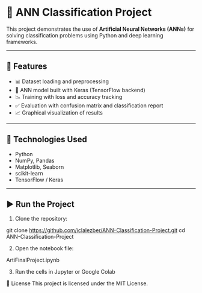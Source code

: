 # 🤖 ANN Classification Project

This project demonstrates the use of **Artificial Neural Networks (ANNs)** for solving classification problems using Python and deep learning frameworks.

---

## 📌 Features

- 📊 Dataset loading and preprocessing
- 🧠 ANN model built with Keras (TensorFlow backend)
- 📉 Training with loss and accuracy tracking
- ✅ Evaluation with confusion matrix and classification report
- 📈 Graphical visualization of results

---

## 🧰 Technologies Used

- Python
- NumPy, Pandas
- Matplotlib, Seaborn
- scikit-learn
- TensorFlow / Keras

---

## ▶️ Run the Project

1. Clone the repository:

git clone https://github.com/iclalezber/ANN-Classification-Project.git
cd ANN-Classification-Project

2. Open the notebook file:

ArtiFinalProject.ipynb

3. Run the cells in Jupyter or Google Colab

📜 License
This project is licensed under the MIT License.   
